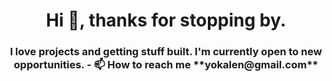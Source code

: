 <h1 align="center">Hi 👋, thanks for stopping by. </h1>
<h3 align="center">
I love projects and getting stuff built. I'm currently open to new opportunities. 
- 📫 How to reach me **yokalen@gmail.com**

